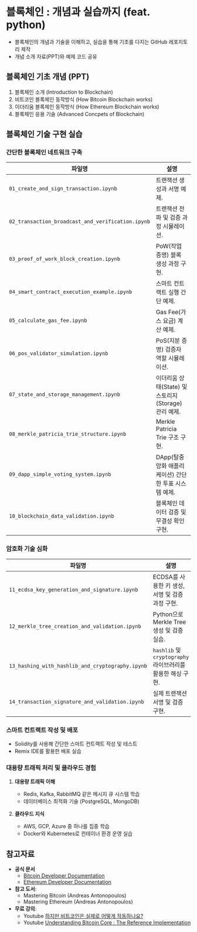 # 블록체인 : 개념과 실습까지 (feat. python)

- 블록체인의 개념과 기술을 이해하고, 실습을 통해 기초를 다지는 GitHub 레포지토리 제작
- 개념 소개 자료(PPT)와 예제 코드 공유

## 블록체인 기초 개념 (PPT)
1. 블록체인 소개 (Introduction to Blockchain)
1. 비트코인 블록체인 동작방식 (How Bitcoin Blockchain works)
1. 이더리움 블록체인 동작방식 (How Ethereum Blockchain works)
1. 블록체인 응용 기술 (Advanced Concpets of Blockchain)

## 블록체인 기술 구현 실습
### 간단한 블록체인 네트워크 구축
   | **파일명**                                    | **설명**                                              |
   |----------------------------------------------|-------------------------------------------------------|
   | `01_create_and_sign_transaction.ipynb`           | 트랜잭션 생성과 서명 예제.                             |
   | `02_transaction_broadcast_and_verification.ipynb`| 트랜잭션 전파 및 검증 과정 시뮬레이션.                 |
   | `03_proof_of_work_block_creation.ipynb`          | PoW(작업 증명) 블록 생성 과정 구현.                   |
   | `04_smart_contract_execution_example.ipynb`      | 스마트 컨트랙트 실행 간단 예제.                        |
   | `05_calculate_gas_fee.ipynb`                     | Gas Fee(가스 요금) 계산 예제.                         |
   | `06_pos_validator_simulation.ipynb`              | PoS(지분 증명) 검증자 역할 시뮬레이션.                 |
   | `07_state_and_storage_management.ipynb`          | 이더리움 상태(State) 및 스토리지(Storage) 관리 예제.   |
   | `08_merkle_patricia_trie_structure.ipynb`        | Merkle Patricia Trie 구조 구현.                       |
   | `09_dapp_simple_voting_system.ipynb`             | DApp(탈중앙화 애플리케이션) 간단한 투표 시스템 예제.   |
   | `10_blockchain_data_validation.ipynb`            | 블록체인 데이터 검증 및 무결성 확인 구현.              |

### 암호화 기술 심화
   | **파일명**                                      | **설명**                                                  |
   |-------------------------------------------------|----------------------------------------------------------|
   | `11_ecdsa_key_generation_and_signature.ipynb`      | ECDSA를 사용한 키 생성, 서명 및 검증 과정 구현.             |
   | `12_merkle_tree_creation_and_validation.ipynb`     | Python으로 Merkle Tree 생성 및 검증 실습.                  |
   | `13_hashing_with_hashlib_and_cryptography.ipynb`   | `hashlib` 및 `cryptography` 라이브러리를 활용한 해싱 구현.  |
   | `14_transaction_signature_and_validation.ipynb`    | 실제 트랜잭션 서명 및 검증 구현.                           |

### 스마트 컨트랙트 작성 및 배포
   - Solidity를 사용해 간단한 스마트 컨트랙트 작성 및 테스트
   - Remix IDE를 활용한 배포 실습

### 대용량 트래픽 처리 및 클라우드 경험

1. **대용량 트래픽 이해**
   - Redis, Kafka, RabbitMQ 같은 메시지 큐 시스템 학습
   - 데이터베이스 최적화 기술 (PostgreSQL, MongoDB)

1. **클라우드 지식**
   - AWS, GCP, Azure 중 하나를 집중 학습
   - Docker와 Kubernetes로 컨테이너 환경 운영 실습


## 참고자료
- **공식 문서**
   - [Bitcoin Developer Documentation](https://developer.bitcoin.org/)
   - [Ethereum Developer Documentation](https://ethereum.org/en/developers/docs/)
- **참고 도서**:
   - Mastering Bitcoin (Andreas Antonopoulos)
   - Mastering Ethereum (Andreas Antonopoulos)
- **무료 강의**:
   - Youtube [하지만 비트코인은 실제로 어떻게 작동하나요?](https://www.youtube.com/watch?v=bBC-nXj3Ng4&list=LL&index=10 )
   - Youtube [Understanding Bitcoin Core : The Reference Implementation](https://www.youtube.com/watch?v=wLYdcH37phE)